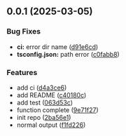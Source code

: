 ## 0.0.1 (2025-03-05)


### Bug Fixes

* **ci:** error dir name ([d91e6cd](https://github.com/a145789/lockfile-sync-check/commit/d91e6cdab120c4afcd74e0d94574b87117ba61e7))
* **tsconfig.json:** path error ([c0fabb8](https://github.com/a145789/lockfile-sync-check/commit/c0fabb81d4631201000ee80e4a0573fefa66e26e))


### Features

* add ci ([d4a3ce6](https://github.com/a145789/lockfile-sync-check/commit/d4a3ce6e01064ef22663356176a2c275352b8f15))
* add README ([c40180c](https://github.com/a145789/lockfile-sync-check/commit/c40180c56ea29072e98bd1301aa81e2660f23387))
* add test ([063d53c](https://github.com/a145789/lockfile-sync-check/commit/063d53c690b464552e7968d9930c478044cbcbf6))
* function complete ([9e71f27](https://github.com/a145789/lockfile-sync-check/commit/9e71f27515f71f8b2c7151322408d0521c24c68a))
* init repo ([2ba56e1](https://github.com/a145789/lockfile-sync-check/commit/2ba56e185c6c72760fa41e049b5a72e1981c997b))
* normal output ([f1fd226](https://github.com/a145789/lockfile-sync-check/commit/f1fd22604ced99648c676fa1d03e804959fba95e))



